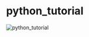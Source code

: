 # python_tutorial

![python_tutorial](https://s3.amazonaws.com/codementor_content/LearnPython/handson.png)
